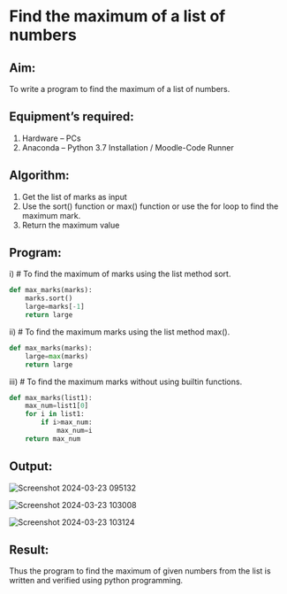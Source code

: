 # Find the maximum of a list of numbers
## Aim:
To write a program to find the maximum of a list of numbers.
## Equipment’s required:
1.	Hardware – PCs
2.	Anaconda – Python 3.7 Installation / Moodle-Code Runner
## Algorithm:
1.	Get the list of marks as input
2.	Use the sort() function or max() function or use the for loop to find the maximum mark.
3.	Return the maximum value
## Program:

i)	# To find the maximum of marks using the list method sort.
```Python
def max_marks(marks):
    marks.sort()
    large=marks[-1]
    return large

```

ii)	# To find the maximum marks using the list method max().
```Python
def max_marks(marks):
    large=max(marks)
    return large


```

iii) # To find the maximum marks without using builtin functions.
```Python
def max_marks(list1):
    max_num=list1[0]
    for i in list1:
        if i>max_num:
            max_num=i
    return max_num


```



## Output:
![Screenshot 2024-03-23 095132](https://github.com/ezhilnevedha/FindMaximum/assets/140057992/18daa325-e49b-4326-b68e-b035704f3586)

![Screenshot 2024-03-23 103008](https://github.com/ezhilnevedha/FindMaximum/assets/140057992/1dacbc91-579a-4503-8d64-40f5d9b1192a)

![Screenshot 2024-03-23 103124](https://github.com/ezhilnevedha/FindMaximum/assets/140057992/9e595d3f-432c-4cfd-bcca-a9519f343e4d)

## Result:
Thus the program to find the maximum of given numbers from the list is written and verified using python programming.
